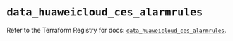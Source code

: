 # `data_huaweicloud_ces_alarmrules`

Refer to the Terraform Registry for docs: [`data_huaweicloud_ces_alarmrules`](https://registry.terraform.io/providers/huaweicloud/huaweicloud/1.71.1/docs/data-sources/ces_alarmrules).
